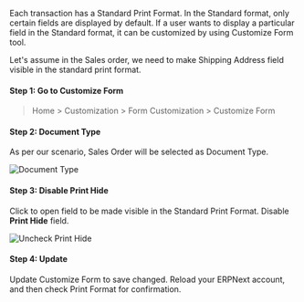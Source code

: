 Each transaction has a Standard Print Format. In the Standard format, only certain fields are displayed by default. If a user wants to display a particular field in the Standard format, it can be customized by using Customize Form tool.

Let's assume in the Sales order, we need to make Shipping Address field visible in the standard print format.

#### Step 1: Go to Customize Form

> Home > Customization > Form Customization > Customize Form

#### Step 2: Document Type

As per our scenario, Sales Order will be selected as Document Type.

![Document Type](https://docs.erpnext.com/files/customize-make-fields-visible.png)

#### Step 3: Disable Print Hide

Click to open field to be made visible in the Standard Print Format. Disable **Print Hide** field.

![Uncheck Print Hide ](https://docs.erpnext.com/files/customize-visible%20in%20print.gif)

#### Step 4: Update

Update Customize Form to save changed. Reload your ERPNext account, and then check Print Format for confirmation.
